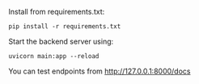 Install from requirements.txt:

```pip install -r requirements.txt```

Start the backend server using:

```uvicorn main:app --reload```

You can test endpoints from http://127.0.0.1:8000/docs
